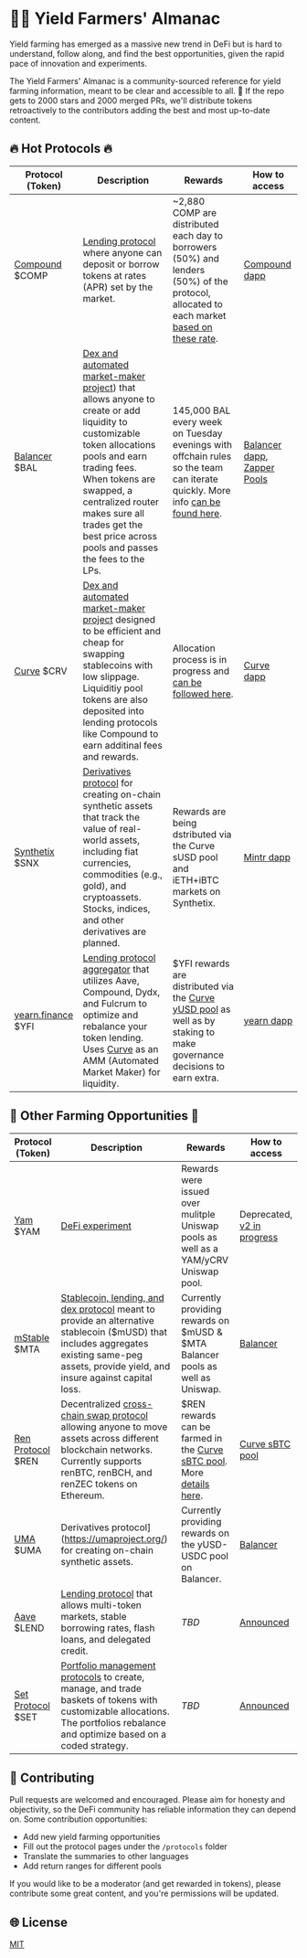 
# 👨‍🌾 Yield Farmers' Almanac
Yield farming has emerged as a massive new trend in DeFi but is hard to understand, follow along, and find the best opportunities, given the rapid pace of innovation and experiments.

The Yield Farmers' Almanac is a community-sourced reference for yield farming information, meant to be clear and accessible to all. 🤗 If the repo gets to 2000 stars and 2000 merged PRs, we'll distribute tokens retroactively to the contributors adding the best and most up-to-date content.

## 🔥 Hot Protocols 🔥
|Protocol (Token)|Description|Rewards|How to access|
|---|---|---|---|
|[Compound](/protocols/compound.md) $COMP|[Lending protocol](https://compound.finance/) where anyone can deposit or borrow tokens at rates (APR) set by the market.|~2,880 COMP are distributed each day to borrowers (50%) and lenders (50%) of the protocol, allocated to each market [based on these rate](https://compound.finance/governance/comp).|[Compound dapp](https://app.compound.finance/)|
|[Balancer](/protocols/balancer.md) $BAL|[Dex and automated market-maker project](https://balancer.finance/)) that allows anyone to create or add liquidity to customizable token allocations pools and earn trading fees. When tokens are swapped, a centralized router  makes sure all trades get the best price across pools and passes the fees to the LPs.|145,000 BAL every week on Tuesday evenings with offchain rules so the team can iterate quickly. More info [can be found here](https://forum.balancer.finance/).|[Balancer dapp](https://pools.balancer.exchange/#/), [Zapper Pools](https://www.zapper.fi/invest)|
|[Curve](https://www.curve.fi/) $CRV|[Dex and automated market-maker project](https://www.curve.fi/) designed to be efficient and cheap for swapping stablecoins with low slippage. Liquiditiy pool tokens are also deposited into lending protocols like Compound to earn additinal fees and rewards.|Allocation process is in progress and [can be followed here](https://guides.curve.fi/how-to-earn-and-claim-crv/).|[Curve dapp](https://www.curve.fi/)|
|[Synthetix](/protocols/synthetix.md) $SNX|[Derivatives protocol](https://www.synthetix.io/) for creating on-chain synthetic assets that track the value of real-world assets, including fiat currencies, commodities (e.g., gold), and cryptoassets. Stocks, indices, and other derivatives are planned.|Rewards are being dstributed via the Curve sUSD pool and iETH+iBTC markets on Synthetix.|[Mintr dapp](https://www.synthetix.io/products/mintr)|
|[yearn.finance](/protocols/yfi.md) $YFI|[Lending protocol aggregator](https://yearn.finance/) that utilizes Aave, Compound, Dydx, and Fulcrum to optimize and rebalance your token lending. Uses [Curve](https://www.curve.fi/) as an AMM (Automated Market Maker) for liquidity.|$YFI rewards are distributed via the [Curve yUSD pool](https://www.curve.fi/y) as well as by staking to make governance decisions to earn extra.|[yearn dapp](https://yearn.finance/)|


## 🍠 Other Farming Opportunities 🌽
|Protocol (Token)|Description|Rewards|How to access|
|---|---|---|---|
|[Yam](/protocols/yam.md) $YAM|[DeFi experiment](https://yam.finance/)|Rewards were issued over mulitple Uniswap pools as well as a YAM/yCRV Uniswap pool.|Deprecated, [v2 in progress](https://medium.com/@yamfinance/yam-post-rescue-attempt-update-c9c90c05953f)|zz
|[mStable](https://mstable.org/) $MTA|[Stablecoin, lending, and dex protocol](https://mstable.org/) meant to provide an alternative stablecoin ($mUSD) that includes aggregates existing same-peg assets, provide yield, and insure against capital loss.|Currently providing rewards on $mUSD & $MTA Balancer pools as well as Uniswap.|[Balancer](https://pools.balancer.exchange/#/)|
|[Ren Protocol](/protocols/ren.md) $REN|Decentralized [cross-chain swap protocol](https://renproject.io/) allowing anyone to move assets across different blockchain networks. Currently supports renBTC, renBCH, and renZEC tokens on Ethereum.|$REN rewards can be farmed in the [Curve sBTC pool](https://www.curve.fi/sbtc/deposit). More [details here](https://blog.synthetix.io/btc-yield-farming-pool/).|[Curve sBTC pool](https://www.curve.fi/sbtc/deposit)|
|[UMA](/protocols/uma.md) $UMA|Derivatives protocol](https://umaproject.org/) for creating on-chain synthetic assets.|Currently providing rewards on the yUSD-USDC pool on Balancer.|[Balancer](https://pools.balancer.exchange/#/)|
|[Aave](/protocols/aave.md) $LEND|[Lending protocol](https://aave.com/) that allows multi-token markets, stable borrowing rates, flash loans, and delegated credit.|_TBD_|[Announced](https://medium.com/aave/governance-on-testnet-seize-the-power-f1237c01567d)|
|[Set Protocol](/protocol/set.md) $SET|[Portfolio management protocols](https://www.tokensets.com/) to create, manage, and trade baskets of tokens with customizable allocations. The portfolios rebalance and optimize based on a coded strategy.|_TBD_|[Announced](https://medium.com/set-protocol/introducing-set-v2-afc577050bc0)|

## 📝 Contributing
Pull requests are welcomed and encouraged. Please aim for honesty and objectivity, so the DeFi community has reliable information they can depend on. Some contribution opportunities:
* Add new yield farming opportunities
* Fill out the protocol pages under the `/protocols` folder
* Translate the summaries to other languages
* Add return ranges for different pools

If you would like to be a moderator (and get rewarded in tokens), please contribute some great content, and you're permissions will be updated.

## 🌐 License
[MIT](https://choosealicense.com/licenses/mit/)
